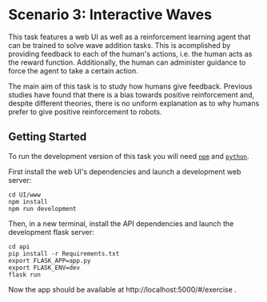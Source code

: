 # Scenario 3: Interactive Waves

This task features a web UI as well as a reinforcement learning agent that can be trained to solve wave addition tasks.
This is acomplished by providing feedback to each of the human's actions, i.e. the human acts as the reward function.
Additionally, the human can administer guidance to force the agent to take a certain action.

The main aim of this task is to study how humans give feedback. 
Previous studies have found that there is a bias towards positive reinforcement and, despite different theories, there is no
uniform explanation as to why humans prefer to give positive reinforcement to robots.

## Getting Started

To run the development version of this task you will need [`npm`](https://www.npmjs.com/get-npm) and [`python`](https://www.python.org/).

First install the web UI's dependencies and launch a development web server:

    cd UI/www
    npm install
    npm run development

Then, in a new terminal, install the API dependencies and launch the development flask server:

    cd api
    pip install -r Requirements.txt
    export FLASK_APP=app.py
    export FLASK_ENV=dev
    flask run

Now the app should be available at http://localhost:5000/#/exercise .